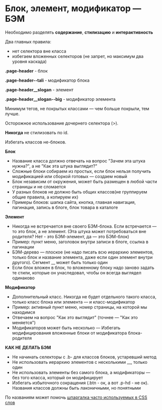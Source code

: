<h1>Блок, элемент, модификатор — БЭМ</h1>

Необходимо разделять <b>содержание</b>, <b>стилизацию</b> и <b>интерактивность</b>

Два главных правила:
- нет селектора вне класса
- избегаем вложенных селекторов (не запрет, но максимум два уровня каскада)

<b>.page-header</b> - блок

<b>.page-header--tali</b> - модификатор блока

<b>.page-header__slogan</b>  - элемент

<b>.page-header__slogan--big</b> - модификатор элемента

Минимум тегов, не покрытых классами — чем больше покрыли, тем лучше.

Осторожное использование дочернего селектора (>).

<b>Никогда</b> не стилизовать по id.

Избегать классов не-блоков.

<b>Блок</b>

- Название класса должно отвечать на вопрос "Зачем эта штука нужна?", а не "Как эта штука выглядит?"
- Сложные блоки собираем из простых, если блок нельзя получить модификацией или сборкой готовых — создаем новый
- Блок независим от окружения, может быть размещен в любой части страницы и не сломается 
- У разных блоков не должно быть общих классов(не группируем общие правила, а копируем их)
- Примеры блоков: шапка сайта, кнопка, главная навигация, пагинация, запись в блоге, блок товара в каталоге

<b>Элемент</b>

- Никогда не встречается вне своего БЭМ-блока. Если встречается — то это блок, а не элемент. (Эта штука может потребоваться вне родителя? Нет - это БЭМ-элемент, да — это БЭМ-блок)
- Пример: пункт меню, заголовок внутри записи в блоге, ссылка в пагинации
- БЭМ-дерево — плоское (не надо писать всю иерархию элементов, только блок и название элемента, даже если один элемент внутри другого). Сегмент __ может быть только один
- Если блок вложен в блок, то вложенному блоку надо заново задать те стили, которые он унаследовал, чтобы он всегда выглядел одинаково

<b>Модификатор</b>

- Дополнительный класс. Никогда не будет отдельного такого класса, только класс блока или элемента — и класс-модификатор
- Пример: активный пункт меню, номер страницы, на которой мы находимся
- Отвечаем на вопрос "Как это выглядит" (точнее — "Как это меняется")
- Модификаторов может быть несколько
— Избегать модифицирования вложенные блоки от модификатора блока-родителя

<b>КАК НЕ ДЕЛАТЬ БЭМ</b>

- Не начинать селекторы с .b- для классов блоков, устаревший метод
- Не использовать иерархию элементов с несколькими __, только один
- Не использовать элементы без самого блока, а модификаторы — без того класса, который он модифицирует
- Избегать избыточного сокращения (.btn - ок, а вот .p-hd - не ок). Названия классов должны быть лаконичными, но понятными

По названиям может помочь <a href="https://github.com/yoksel/common-words">шпаргалка часто используемых в CSS слов</a>


